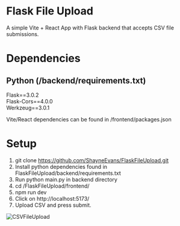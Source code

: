 # Flask File Upload
A simple Vite + React App with Flask backend that accepts CSV file submissions.

# Dependencies
## Python (/backend/requirements.txt)
Flask==3.0.2  
Flask-Cors==4.0.0  
Werkzeug==3.0.1  

Vite/React dependencies can be found in /frontend/packages.json

# Setup
1. git clone https://github.com/ShayneEvans/FlaskFileUpload.git
2. Install python dependencies found in FlaskFileUpload/backend/requirements.txt
3. Run python main.py in backend directory
4. cd /FlaskFileUpload/frontend/
5. npm run dev
6. Click on http://localhost:5173/
7. Upload CSV and press submit.

![CSVFileUpload](https://github.com/ShayneEvans/FlaskFileUpload/assets/70344759/ff601571-98bf-472e-985c-e4b097271aa5)
